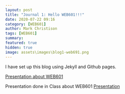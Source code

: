 ```yaml
---
layout: post
title: "Journal 1: Hello WEB601!!!"
date: 2020-07-22 09:16
category: [WEB601]
author: Mark Christison
tags: [WEB601]
summary:
featured: true
hidden: true
image: assets\images\blog1-web691.png
---
```


I have set up this blog using Jekyll and Github pages.

[Presentation about WEB601](./assets/images/../../../assets/images/General%20presentation.pdf)

<object data="/assets/docs/General%20presentation.pdf" type="application/pdf" width="100%" height="800px">
  <p>Presentation done in Class about WEB601 <a href="assets/docs/General%20presentation.pdf">Presentation</a></p>
</object>
